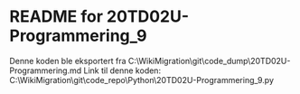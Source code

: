 # README for 20TD02U-Programmering_9
Denne koden ble eksportert fra C:\WikiMigration\git\code_dump\20TD02U-Programmering.md
Link til denne koden: C:\WikiMigration\git\code_repo\Python\20TD02U-Programmering_9.py
